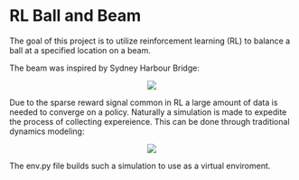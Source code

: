 # RL Ball and Beam
The goal of this project is to utilize reinforcement learning (RL) to balance a ball at a specified location on a beam.

The beam was inspired by Sydney Harbour Bridge:

<p align="center">
  <img src="https://user-images.githubusercontent.com/48805713/68958201-7ba76e00-0780-11ea-8e41-464d68b56485.png">
</p>

Due to the sparse reward signal common in RL a large amount of data is needed to converge on a policy. Naturally a simulation is made to expedite the process of collecting expereience. This can be done through traditional dynamics modeling:

<p align="center">
  <img  src="https://user-images.githubusercontent.com/48805713/68958367-d5a83380-0780-11ea-9076-1ff7d7584dcb.png">
</p>

The env.py file builds such a simulation to use as a virtual enviroment.



